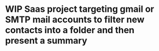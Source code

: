 # WIP Saas project targeting gmail or SMTP mail accounts to filter new contacts into a folder and then present a summary
